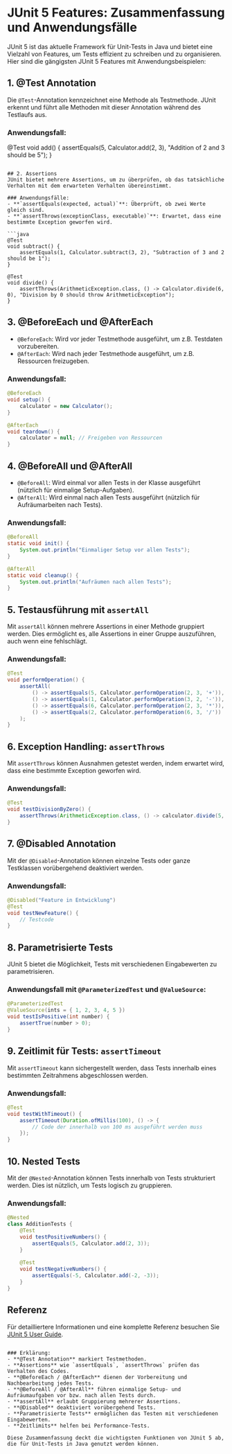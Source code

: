 # JUnit 5 Features: Zusammenfassung und Anwendungsfälle

JUnit 5 ist das aktuelle Framework für Unit-Tests in Java und bietet eine Vielzahl von Features, um Tests effizient zu schreiben und zu organisieren. Hier sind die gängigsten JUnit 5 Features mit Anwendungsbeispielen:

## 1. @Test Annotation
Die `@Test`-Annotation kennzeichnet eine Methode als Testmethode. JUnit erkennt und führt alle Methoden mit dieser Annotation während des Testlaufs aus.

### Anwendungsfall:

@Test
void add() {
    assertEquals(5, Calculator.add(2, 3), "Addition of 2 and 3 should be 5");
}
```

## 2. Assertions
JUnit bietet mehrere Assertions, um zu überprüfen, ob das tatsächliche Verhalten mit dem erwarteten Verhalten übereinstimmt.

### Anwendungsfälle:
- **`assertEquals(expected, actual)`**: Überprüft, ob zwei Werte gleich sind.
- **`assertThrows(exceptionClass, executable)`**: Erwartet, dass eine bestimmte Exception geworfen wird.

```java
@Test
void subtract() {
    assertEquals(1, Calculator.subtract(3, 2), "Subtraction of 3 and 2 should be 1");
}

@Test
void divide() {
    assertThrows(ArithmeticException.class, () -> Calculator.divide(6, 0), "Division by 0 should throw ArithmeticException");
}
```

## 3. @BeforeEach und @AfterEach
- `@BeforeEach`: Wird vor jeder Testmethode ausgeführt, um z.B. Testdaten vorzubereiten.
- `@AfterEach`: Wird nach jeder Testmethode ausgeführt, um z.B. Ressourcen freizugeben.

### Anwendungsfall:
```java
@BeforeEach
void setup() {
    calculator = new Calculator();
}

@AfterEach
void teardown() {
    calculator = null; // Freigeben von Ressourcen
}
```

## 4. @BeforeAll und @AfterAll
- `@BeforeAll`: Wird einmal vor allen Tests in der Klasse ausgeführt (nützlich für einmalige Setup-Aufgaben).
- `@AfterAll`: Wird einmal nach allen Tests ausgeführt (nützlich für Aufräumarbeiten nach Tests).

### Anwendungsfall:
```java
@BeforeAll
static void init() {
    System.out.println("Einmaliger Setup vor allen Tests");
}

@AfterAll
static void cleanup() {
    System.out.println("Aufräumen nach allen Tests");
}
```

## 5. Testausführung mit `assertAll`
Mit `assertAll` können mehrere Assertions in einer Methode gruppiert werden. Dies ermöglicht es, alle Assertions in einer Gruppe auszuführen, auch wenn eine fehlschlägt.

### Anwendungsfall:
```java
@Test
void performOperation() {
    assertAll(
        () -> assertEquals(5, Calculator.performOperation(2, 3, '+')),
        () -> assertEquals(1, Calculator.performOperation(3, 2, '-')),
        () -> assertEquals(6, Calculator.performOperation(2, 3, '*')),
        () -> assertEquals(2, Calculator.performOperation(6, 3, '/'))
    );
}
```

## 6. Exception Handling: `assertThrows`
Mit `assertThrows` können Ausnahmen getestet werden, indem erwartet wird, dass eine bestimmte Exception geworfen wird.

### Anwendungsfall:
```java
@Test
void testDivisionByZero() {
    assertThrows(ArithmeticException.class, () -> calculator.divide(5, 0));
}
```

## 7. @Disabled Annotation
Mit der `@Disabled`-Annotation können einzelne Tests oder ganze Testklassen vorübergehend deaktiviert werden.

### Anwendungsfall:
```java
@Disabled("Feature in Entwicklung")
@Test
void testNewFeature() {
    // Testcode
}
```

## 8. Parametrisierte Tests
JUnit 5 bietet die Möglichkeit, Tests mit verschiedenen Eingabewerten zu parametrisieren.

### Anwendungsfall mit `@ParameterizedTest` und `@ValueSource`:
```java
@ParameterizedTest
@ValueSource(ints = { 1, 2, 3, 4, 5 })
void testIsPositive(int number) {
    assertTrue(number > 0);
}
```

## 9. Zeitlimit für Tests: `assertTimeout`
Mit `assertTimeout` kann sichergestellt werden, dass Tests innerhalb eines bestimmten Zeitrahmens abgeschlossen werden.

### Anwendungsfall:
```java
@Test
void testWithTimeout() {
    assertTimeout(Duration.ofMillis(100), () -> {
        // Code der innerhalb von 100 ms ausgeführt werden muss
    });
}
```

## 10. Nested Tests
Mit der `@Nested`-Annotation können Tests innerhalb von Tests strukturiert werden. Dies ist nützlich, um Tests logisch zu gruppieren.

### Anwendungsfall:
```java
@Nested
class AdditionTests {
    @Test
    void testPositiveNumbers() {
        assertEquals(5, Calculator.add(2, 3));
    }
    
    @Test
    void testNegativeNumbers() {
        assertEquals(-5, Calculator.add(-2, -3));
    }
}
```

## Referenz
Für detailliertere Informationen und eine komplette Referenz besuchen Sie [JUnit 5 User Guide](https://junit.org/junit5/docs/current/user-guide/).
```

### Erklärung:
- **@Test Annotation** markiert Testmethoden.
- **Assertions** wie `assertEquals`, `assertThrows` prüfen das Verhalten des Codes.
- **@BeforeEach / @AfterEach** dienen der Vorbereitung und Nachbearbeitung jedes Tests.
- **@BeforeAll / @AfterAll** führen einmalige Setup- und Aufräumaufgaben vor bzw. nach allen Tests durch.
- **assertAll** erlaubt Gruppierung mehrerer Assertions.
- **@Disabled** deaktiviert vorübergehend Tests.
- **Parametrisierte Tests** ermöglichen das Testen mit verschiedenen Eingabewerten.
- **Zeitlimits** helfen bei Performance-Tests.

Diese Zusammenfassung deckt die wichtigsten Funktionen von JUnit 5 ab, die für Unit-Tests in Java genutzt werden können.